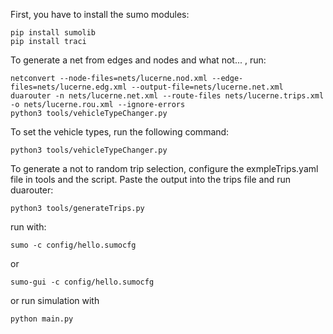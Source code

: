 First, you have to install the sumo modules:

```
pip install sumolib
pip install traci
```

To generate a net from edges and nodes and what not... , run:

```
netconvert --node-files=nets/lucerne.nod.xml --edge-files=nets/lucerne.edg.xml --output-file=nets/lucerne.net.xml
duarouter -n nets/lucerne.net.xml --route-files nets/lucerne.trips.xml -o nets/lucerne.rou.xml --ignore-errors
python3 tools/vehicleTypeChanger.py
```

To set the vehicle types, run the following command:

``` 
python3 tools/vehicleTypeChanger.py
```

To generate a not to random trip selection, configure the exmpleTrips.yaml file in tools and the script. Paste the output into the trips file and run duarouter:
```
python3 tools/generateTrips.py
``` 

run with:

```
sumo -c config/hello.sumocfg
```

or

```
sumo-gui -c config/hello.sumocfg
```

or run simulation with

```
python main.py
```